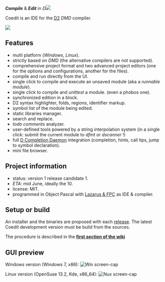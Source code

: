 
***Compile*** & ***Edit*** in _D_![](https://github.com/BBasile/Coedit/raw/master/logo/coedit.png)

Coedit is an IDE for the [D2](http://dlang.org) _DMD_ compiler.

![](https://github.com/BBasile/Coedit/raw/master/lazproj/coedit.win7.33.png)

**Features**
---
- multi platform (_Windows_, _Linux_).
- strictly based on *DMD* (the alternative compilers are not supported).
- comprehensive project format and two advanced project editors (one for the options and configurations, another for the files).
- compile and run directly from the UI.
- single click to compile and execute an unsaved module (aka a _runnable module_).
- single click to compile and _unittest_ a module. (even a phobos one).
- synchronized edition in a block.
- D2 syntax highlighter, folds, regions, identifier markup.
- symbol list of the module being edited.
- static libraries manager.
- search and replace.
- _todo comments_ analyzer.
- user-defined tools powered by a string interpolation system (in a single click: submit the current module to _dfmt_ or _dscanner_ !)
- full [D Completion Daemon](https://github.com/Hackerpilot/DCD) integration (completion, hints, call tips, jump to symbol declaration).
- mini file browser.

**Project information**
---
- status:  version 1 release candidate 1.
- _ETA_: mid June, ideally the 10.
- license: MIT.
- programmed in Object Pascal with [Lazarus & FPC](http://www.lazarus.freepascal.org) as IDE & compiler.

**Setup or build**
---
An installer and the binaries are proposed with each [release](https://github.com/BBasile/Coedit/releases).
The latest Coedit development version must be build from the sources.

The procedure is described in the [**first section of the wiki**](https://github.com/BBasile/Coedit/wiki#detailed-setup-procedure)

**GUI preview**
---
Windows version (Windows 7, x86):
![Win screen-cap](https://github.com/BBasile/Coedit/raw/master/lazproj/coedit.win7.png "Coedit GUI preview")

Linux version (OpenSuse 13.2, Kde, x86_64):
![Nux screen-cap](https://github.com/BBasile/Coedit/raw/master/lazproj/coedit.linux.kde.png "Coedit GUI preview")
